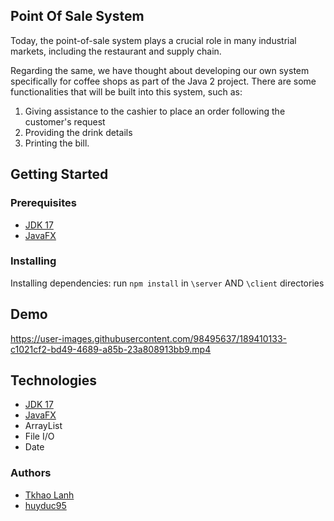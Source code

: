 ## Point Of Sale System
Today, the point-of-sale system plays a crucial role in many industrial markets, including the restaurant and supply chain. 

Regarding the same, we have thought about developing our own system specifically for coffee shops as part of the Java 2 project. There are some functionalities that will be built into this system, such as:

1. Giving assistance to the cashier to place an order following the customer's request
2. Providing the drink details 
3. Printing the bill. 

## Getting Started
### Prerequisites
- [JDK 17](https://www.oracle.com/java/technologies/javase/jdk17-archive-downloads.html)
- [JavaFX](https://docs.oracle.com/javase/8/javase-clienttechnologies.htm)

### Installing
Installing dependencies: run `npm install` in `\server` AND `\client` directories

## Demo

https://user-images.githubusercontent.com/98495637/189410133-c1021cf2-bd49-4689-a85b-23a808913bb9.mp4

## Technologies
- [JDK 17](https://www.oracle.com/java/technologies/javase/jdk17-archive-downloads.html)
- [JavaFX](https://docs.oracle.com/javase/8/javase-clienttechnologies.htm)
- ArrayList
- File I/O
- Date

### Authors
- [Tkhao Lanh](https://github.com/TkhaoLanh)
- [huyduc95](https://github.com/huyduc95)



